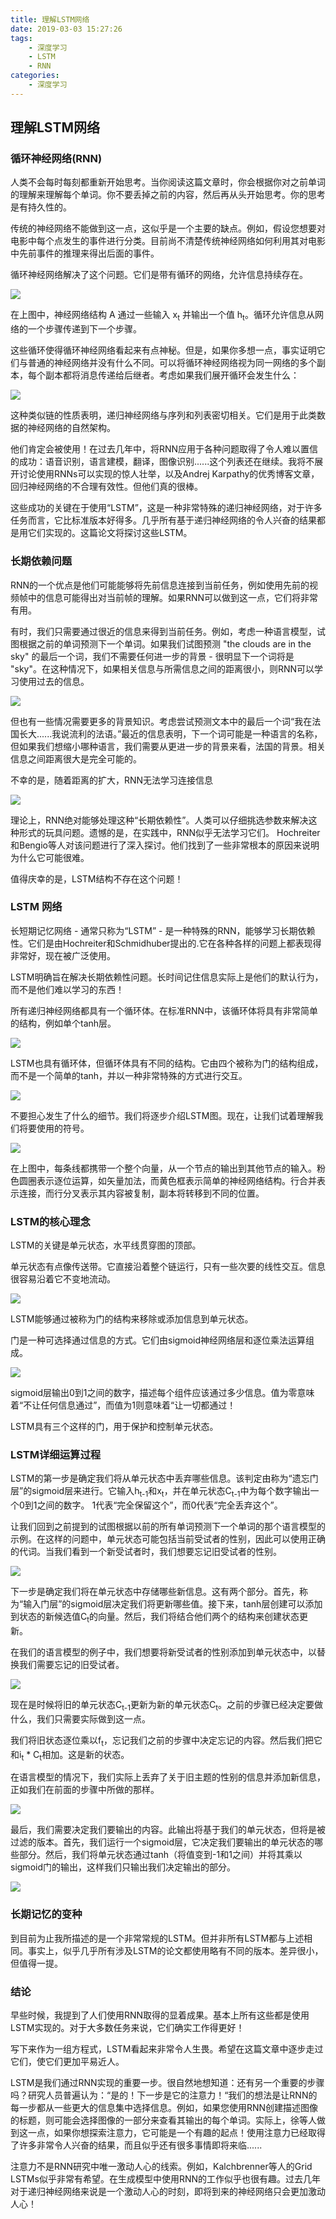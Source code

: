 ```yaml
---
title: 理解LSTM网络
date: 2019-03-03 15:27:26
tags:
    - 深度学习
    - LSTM
    - RNN
categories:
    - 深度学习
---
```

## 理解LSTM网络

### 循环神经网络(RNN)

人类不会每时每刻都重新开始思考。当你阅读这篇文章时，你会根据你对之前单词的理解来理解每个单词。你不要丢掉之前的内容，然后再从头开始思考。你的思考是有持久性的。

传统的神经网络不能做到这一点，这似乎是一个主要的缺点。例如，假设您想要对电影中每个点发生的事件进行分类。目前尚不清楚传统神经网络如何利用其对电影中先前事件的推理来得出后面的事件。

循环神经网络解决了这个问题。它们是带有循环的网络，允许信息持续存在。

![](理解LSTM网络/RNN-rolled.png)

在上图中，神经网络结构 A 通过一些输入 x<sub>t</sub> 并输出一个值 h<sub>t</sub>。循环允许信息从网络的一个步骤传递到下一个步骤。

这些循环使得循环神经网络看起来有点神秘。但是，如果你多想一点，事实证明它们与普通的神经网络并没有什么不同。可以将循环神经网络视为同一网络的多个副本，每个副本都将消息传递给后继者。考虑如果我们展开循环会发生什么：

![](理解LSTM网络/RNN-unrolled.png)

这种类似链的性质表明，递归神经网络与序列和列表密切相关。它们是用于此类数据的神经网络的自然架构。 

他们肯定会被使用！在过去几年中，将RNN应用于各种问题取得了令人难以置信的成功：语音识别，语言建模，翻译，图像识别......这个列表还在继续。我将不展开讨论使用RNNs可以实现的惊人壮举，以及Andrej Karpathy的优秀博客文章，回归神经网络的不合理有效性。但他们真的很棒。

这些成功的关键在于使用“LSTM”，这是一种非常特殊的递归神经网络，对于许多任务而言，它比标准版本好得多。几乎所有基于递归神经网络的令人兴奋的结果都是用它们实现的。这篇论文将探讨这些LSTM。

### 长期依赖问题

RNN的一个优点是他们可能能够将先前信息连接到当前任务，例如使用先前的视频帧中的信息可能得出对当前帧的理解。如果RNN可以做到这一点，它们将非常有用。 

有时，我们只需要通过很近的信息来得到当前任务。例如，考虑一种语言模型，试图根据之前的单词预测下一个单词。如果我们试图预测 "the clouds are in the sky" 的最后一个词，我们不需要任何进一步的背景 - 很明显下一个词将是 "sky"。在这种情况下，如果相关信息与所需信息之间的距离很小，则RNN可以学习使用过去的信息。

![](理解LSTM网络/RNN-shorttermdepdencies.png)

但也有一些情况需要更多的背景知识。考虑尝试预测文本中的最后一个词“我在法国长大......我说流利的法语。”最近的信息表明，下一个词可能是一种语言的名称，但如果我们想缩小哪种语言，我们需要从更进一步的背景来看，法国的背景。相关信息之间距离很大是完全可能的。 

不幸的是，随着距离的扩大，RNN无法学习连接信息

![](理解LSTM网络/RNN-longtermdependencies.png)

理论上，RNN绝对能够处理这种“长期依赖性”。人类可以仔细挑选参数来解决这种形式的玩具问题。遗憾的是，在实践中，RNN似乎无法学习它们。 Hochreiter和Bengio等人对该问题进行了深入探讨。他们找到了一些非常根本的原因来说明为什么它可能很难。

值得庆幸的是，LSTM结构不存在这个问题！

### LSTM 网络

长短期记忆网络 - 通常只称为“LSTM” - 是一种特殊的RNN，能够学习长期依赖性。它们是由Hochreiter和Schmidhuber提出的.它在各种各样的问题上都表现得非常好，现在被广泛使用。

LSTM明确旨在解决长期依赖性问题。长时间记住信息实际上是他们的默认行为，而不是他们难以学习的东西！

所有递归神经网络都具有一个循环体。在标准RNN中，该循环体将具有非常简单的结构，例如单个tanh层。

![](理解LSTM网络/LSTM3-SimpleRNN.png)

LSTM也具有循环体，但循环体具有不同的结构。它由四个被称为门的结构组成，而不是一个简单的tanh，并以一种非常特殊的方式进行交互。

![](理解LSTM网络/LSTM3-chain.png)

不要担心发生了什么的细节。我们将逐步介绍LSTM图。现在，让我们试着理解我们将要使用的符号。 

![](理解LSTM网络/LSTM2-notation.png)

在上图中，每条线都携带一个整个向量，从一个节点的输出到其他节点的输入。粉色圆圈表示逐位运算，如矢量加法，而黄色框表示简单的神经网络结构。行合并表示连接，而行分叉表示其内容被复制，副本将转移到不同的位置。

### LSTM的核心理念

LSTM的关键是单元状态，水平线贯穿图的顶部。 

单元状态有点像传送带。它直接沿着整个链运行，只有一些次要的线性交互。信息很容易沿着它不变地流动。

![](理解LSTM网络/LSTM3-C-line.png)

LSTM能够通过被称为门的结构来移除或添加信息到单元状态。 

门是一种可选择通过信息的方式。它们由sigmoid神经网络层和逐位乘法运算组成。

![](理解LSTM网络/LSTM3-gate.png)

sigmoid层输出0到1之间的数字，描述每个组件应该通过多少信息。值为零意味着“不让任何信息通过”，而值为1则意味着“让一切都通过！

LSTM具有三个这样的门，用于保护和控制单元状态。

### LSTM详细运算过程

LSTM的第一步是确定我们将从单元状态中丢弃哪些信息。该判定由称为“遗忘门层”的sigmoid层来进行。它输入h<sub>t-1</sub>和x<sub>t</sub>，并在单元状态C<sub>t-1</sub>中为每个数字输出一个0到1之间的数字。 1代表“完全保留这个”，而0代表“完全丢弃这个”。

让我们回到之前提到的试图根据以前的所有单词预测下一个单词的那个语言模型的示例。在这样的问题中，单元状态可能包括当前受试者的性别，因此可以使用正确的代词。当我们看到一个新受试者时，我们想要忘记旧受试者的性别。

![](理解LSTM网络/LSTM3-focus-f.png)

下一步是确定我们将在单元状态中存储哪些新信息。这有两个部分。首先，称为“输入门层”的sigmoid层决定我们将更新哪些值。接下来，tanh层创建可以添加到状态的新候选值C<sub>t</sub>的向量。然后，我们将结合他们两个的结构来创建状态更新。

在我们的语言模型的例子中，我们想要将新受试者的性别添加到单元状态中，以替换我们需要忘记的旧受试者。

![](理解LSTM网络/LSTM3-focus-i.png)

现在是时候将旧的单元状态C<sub>t-1</sub>更新为新的单元状态C<sub>t</sub>。之前的步骤已经决定要做什么，我们只需要实际做到这一点。

我们将旧状态逐位乘以f<sub>t</sub>，忘记我们之前的步骤中决定忘记的内容。然后我们把它和i<sub>t</sub> * C<sub>t</sub>相加。这是新的状态。

在语言模型的情况下，我们实际上丢弃了关于旧主题的性别的信息并添加新信息，正如我们在前面的步骤中所做的那样。

![](理解LSTM网络/LSTM3-focus-C.png)

最后，我们需要决定我们要输出的内容。此输出将基于我们的单元状态，但将是被过滤的版本。首先，我们运行一个sigmoid层，它决定我们要输出的单元状态的哪些部分。然后，我们将单元状态通过tanh（将值变到-1和1之间）并将其乘以sigmoid门的输出，这样我们只输出我们决定输出的部分。

![](理解LSTM网络/LSTM3-focus-o.png)

### 长期记忆的变种

到目前为止我所描述的是一个非常常规的LSTM。但并非所有LSTM都与上述相同。事实上，似乎几乎所有涉及LSTM的论文都使用略有不同的版本。差异很小，但值得一提。

### 结论

早些时候，我提到了人们使用RNN取得的显着成果。基本上所有这些都是使用LSTM实现的。对于大多数任务来说，它们确实工作得更好！ 

写下来作为一组方程式，LSTM看起来非常令人生畏。希望在这篇文章中逐步走过它们，使它们更加平易近人。 

LSTM是我们通过RNN实现的重要一步。很自然地想知道：还有另一个重要的步骤吗？研究人员普遍认为：“是的！下一步是它的注意力！“我们的想法是让RNN的每一步都从一些更大的信息集中选择信息。例如，如果您使用RNN创建描述图像的标题，则可能会选择图像的一部分来查看其输出的每个单词。实际上，徐等人做到这一点，如果你想探索注意力，它可能是一个有趣的起点！使用注意力已经取得了许多非常令人兴奋的结果，而且似乎还有很多事情即将来临......

注意力不是RNN研究中唯一激动人心的线索。例如，Kalchbrenner等人的Grid LSTMs似乎非常有希望。在生成模型中使用RNN的工作似乎也很有趣。过去几年对于递归神经网络来说是一个激动人心的时刻，即将到来的神经网络只会更加激动人心！





